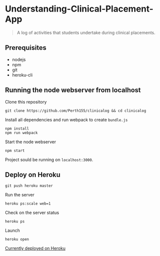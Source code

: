 # Understanding-Clinical-Placement-App
>A log of activities that students undertake during clinical placements.


## Prerequisites
* nodejs
* npm
* git
* heroku-cli

## Running the node webserver from localhost
Clone this repository
```
git clone https://github.com/Perth155/clinicalog && cd clinicalog
```
Install all dependencies and run webpack to create ```bundle.js```
```
npm install
npm run webpack
```
Start the node webserver
```
npm start
```
Project sould be running on ```localhost:3000```.


## Deploy on Heroku
```
git push heroku master
```
Run the server
```
heroku ps:scale web=1
```
Check on the server status
```
heroku ps
```
Launch
```
heroku open
```
[Currently deployed on Heroku](https://clinicalog.herokuapp.com/)
